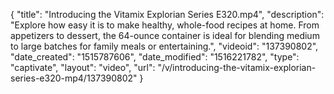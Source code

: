 {
    "title": "Introducing the Vitamix Explorian Series E320.mp4",
    "description": "Explore how easy it is to make healthy, whole-food recipes at home. From appetizers to dessert, the 64-ounce container is ideal for blending medium to large batches for family meals or entertaining.",
    "videoid": "137390802",
    "date_created": "1515787606",
    "date_modified": "1516221782",
    "type": "captivate",
    "layout": "video",
    "url": "\/v\/introducing-the-vitamix-explorian-series-e320-mp4\/137390802"
}